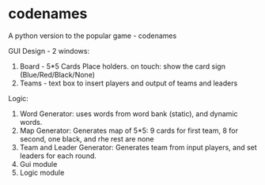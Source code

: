 # codenames
A python version to the popular game - codenames

GUI Design - 2 windows:
1. Board - 5*5 Cards Place holders.
    on touch: show the card sign (Blue/Red/Black/None)
2. Teams - text box to insert players and output of teams and leaders

Logic:
1. Word Generator:
    uses words from word bank (static), and dynamic words.
2. Map Generator:
    Generates map of 5*5: 9 cards for first team, 8 for second, one black, and rhe rest are none
3. Team and Leader Generator:
    Generates team from input players, and set leaders for each round.
4. Gui module
5. Logic module
